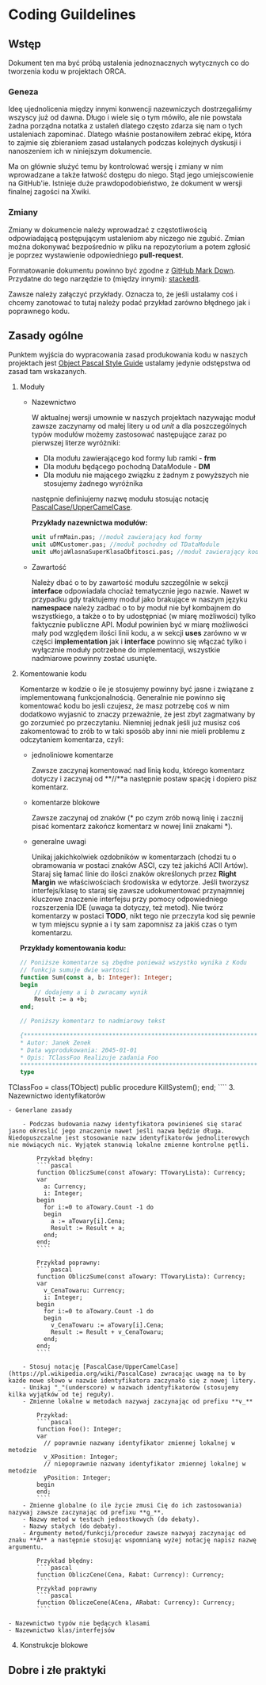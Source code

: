 # Coding Guildelines

## Wstęp

Dokument ten ma być próbą ustalenia jednoznacznych wytycznych co do tworzenia kodu w projektach ORCA.

### Geneza

Ideę ujednolicenia między innymi konwencji nazewniczych dostrzegaliśmy wszyscy już od dawna. Długo i wiele się o tym mówiło, ale nie powstała żadna porządna notatka z ustaleń dlatego często zdarza się nam o tych ustaleniach zapominać. Dlatego właśnie postanowiłem zebrać ekipę, która to zajmie się zbieraniem zasad ustalanych podczas kolejnych dyskusji i nanoszeniem ich w niniejszym dokumencie. 
	
Ma on głównie służyć temu by kontrolować wersję i zmiany w nim wprowadzane a także łatwość dostępu do niego. Stąd jego umiejscowienie na GitHub'ie. Istnieje duże prawdopodobieństwo, że dokument w wersji finalnej zagości na Xwiki.

### Zmiany

Zmiany w dokumencie należy wprowadzać z częstotliwością odpowiadającą postępującym ustaleniom aby niczego nie zgubić. Zmian można dokonywać bezpośrednio w pliku na repozytorium a potem zgłosić je poprzez wystawienie odpowiedniego **pull-request**.
	
Formatowanie dokumentu powinno być zgodne z [GitHub Mark Down](https://guides.github.com/features/mastering-markdown/). Przydatne do tego narzędzie to (między innymi): [stackedit](https://stackedit.io/).

Zawsze należy załączyć przykłady. Oznacza to, że jeśli ustalamy coś i chcemy zanotować to tutaj należy podać przykład zarówno błędnego jak i poprawnego kodu.

## Zasady ogólne

Punktem wyjścia do wypracowania zasad produkowania kodu w naszych projektach jest [Object Pascal Style Guide](http://edn.embarcadero.com/article/10280) ustalamy jedynie odstępstwa od zasad tam wskazanych.

 1. Moduły
	- Nazewnictwo
		
		W aktualnej wersji umownie w naszych projektach nazywając moduł zawsze zaczynamy od małej litery u od *unit* a dla poszczególnych typów modułów możemy zastosować następujące zaraz po pierwszej literze wyróżniki:
		
	 	- Dla modułu zawierającego kod formy lub ramki - **frm**
	 	- Dla modułu będącego pochodną DataModule - **DM**
	 	- Dla modułu nie mającego związku z żadnym z powyższych nie stosujemy żadnego wyróżnika

		następnie definiujemy nazwę modułu stosując notację [PascalCase/UpperCamelCase](https://pl.wikipedia.org/wiki/PascalCase).

		**Przykłady nazewnictwa modułów:**
		````pascal
		unit ufrmMain.pas; //moduł zawierający kod formy
		unit uDMCustomer.pas; //moduł pochodny od TDataModule
		unit uMojaWlasnaSuperKlasaObfitosci.pas; //moduł zawierający kod klasy obfitości ;)
		````

	- Zawartość

		Należy dbać o to by zawartość modułu szczególnie w sekcji **interface** odpowiadała chociaż tematycznie jego nazwie. Nawet w przypadku gdy traktujemy moduł jako brakujące w naszym języku **namespace** należy zadbać o to by moduł nie był kombajnem do wszystkiego, a także o to by udostępniać (w miarę możliwości) tylko faktycznie publiczne API. Moduł powinien być w miarę możliwości mały pod względem ilości linii kodu, a w sekcji **uses** zarówno w w części **implementation** jak i **interface** powinno się włączać tylko i wyłącznie moduły potrzebne do implementacji, wszystkie nadmiarowe powinny zostać usunięte.
	
2. Komentowanie kodu

	Komentarze w kodzie o ile je stosujemy powinny być jasne i związane z implementowaną funkcjonalnością. Generalnie nie powinno się komentować kodu bo jesli czujesz, że masz potrzebę coś w nim dodatkowo wyjasnić to znaczy przeważnie, że jest zbyt zagmatwany by go zorzumieć po przeczytaniu. Niemniej jednak jeśli już musisz coś zakomentować to zrób to w taki sposób aby inni nie mieli problemu z odczytaniem komentarza, czyli:

	- jednoliniowe komentarze

		Zawsze zaczynaj komentować nad linią kodu, którego komentarz dotyczy i zaczynaj od **//**a następnie postaw spację i dopiero pisz komentarz.

	- komentarze blokowe

		Zawsze zaczynaj od znaków (* po czym zrób nową linię i zacznij pisać komentarz zakończ komentarz w nowej linii znakami *).

	- generalne uwagi

		Unikaj jakichkolwiek ozdobników w komentarzach (chodzi tu o obramowania w postaci znaków ASCI, czy też jakichś ACII Artów). Staraj się łamać linie do ilości znaków określonych przez **Right Margin** we właściwościach środowiska w edytorze. 
		Jeśli tworzysz interfejs/klasę to staraj się zawsze udokumentować przynajmniej kluczowe znaczenie interfejsu przy pomocy odpowiedniego rozszerzenia IDE (uwaga ta dotyczy, też metod).
		Nie twórz komentarzy w postaci **TODO**, nikt tego nie przeczyta kod się pewnie w tym miejscu sypnie a i ty sam zapomnisz za jakiś czas o tym komentarzu.

	**Przykłady komentowania kodu:**
	````pascal
	// Poniższe komentarze są zbędne ponieważ wszystko wynika z Kodu
	// funkcja sumuje dwie wartosci
	function Sum(const a, b: Integer): Integer;
	begin
		// dodajemy a i b zwracamy wynik
		Result := a +b;
	end;

	// Poniższy komentarz to nadmiarowy tekst 

	{*************************************************************************************************
	* Autor: Janek Zenek
	* Data wyprodukowania: 2045-01-01
	* Opis: TClassFoo Realizuje zadania Foo 
	**************************************************************************************************}
	type

TClassFoo = class(TObject)
		public 
			procedure KillSystem();
		end; 
	````
3. Nazewnictwo identyfikatorów

	- Generlane zasady 

		- Podczas budowania nazwy identyfikatora powinieneś się starać jasno okreslić jego znaczenie nawet jeśli nazwa będzie długa. Niedopuszczalne jest stosowanie nazw identyfikatorów jednoliterowych nie mówiących nic. Wyjątek stanowią lokalne zmienne kontrolne pętli.
		
			Przykład błędny:
			````pascal
			function ObliczSume(const aTowary: TTowaryLista): Currency;
			var
			  a: Currency;
			  i: Integer;
			begin
			  for i:=0 to aTowary.Count -1 do 
			  begin
				a := aTowary[i].Cena;
				Result := Result + a;
			  end;
			end;
			````
			
			Przykład poprawny:
			````pascal
			function ObliczSume(const aTowary: TTowaryLista): Currency;
			var
			  v_CenaTowaru: Currency;
			  i: Integer;
			begin
			  for i:=0 to aTowary.Count -1 do 
			  begin
				v_CenaTowaru := aTowary[i].Cena;
				Result := Result + v_CenaTowaru;
			  end;
			end;
			````
			
		- Stosuj notację [PascalCase/UpperCamelCase](https://pl.wikipedia.org/wiki/PascalCase) zwracając uwagę na to by każde nowe słowo w nazwie identyfikatora zaczynało się z nowej litery.
		- Unikaj "_"(underscore) w nazwach identyfikatorów (stosujemy kilka wyjątków od tej reguły).
		- Zmienne lokalne w metodach nazywaj zaczynając od prefixu **v_**
		
			Przykład:
			````pascal
			function Foo(): Integer;
			var
			  // poprawnie nazwany identyfikator zmiennej lokalnej w metodzie
			  v_XPosition: Integer;
			  // niepoprawnie nazwany identyfikator zmiennej lokalnej w metodzie
			  yPosition: Integer;
			begin
			end;
			````
		- Zmienne globalne (o ile życie zmusi Cię do ich zastosowania) nazywaj zawsze zaczynając od prefixu **g_**.
		- Nazwy metod w testach jednostkowych (do debaty).
		- Nazwy stałych (do debaty).
		- Argumenty metod/funkcji/procedur zawsze nazwyaj zaczynając od znaku **A** a następnie stosując wspomnianą wyżej notację napisz nazwę argumentu.
		
			Przykład błędny:
			````pascal
			function ObliczCene(Cena, Rabat: Currency): Currency;
			````
			Przykład poprawny
			````pascal
			function ObliczeCene(ACena, ARabat: Currency): Currency;
			````

	- Nazewnictwo typów nie będących klasami
	- Nazewnictwo klas/interfejsów	
	
4. Konstrukcje blokowe

## Dobre i złe praktyki
